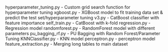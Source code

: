hyperparameter_tuning.py - Custom grid search function for hyperparameter tuning
xgboost.py - XGBoost model to fit training data set & predict the test set/hyperparameter tuning
v3.py - CatBoost classifier with feature importance
self_train.py - CatBoost with k-fold
regression.py - Regression model
randomforest.py - RandomForest model with different parameters
pu_bagging_rf.py - PU Bagging with Random Forest/Parameter Tuning
KNNClassifier.py - KNN model
perceptron.py - perceptron model
feature_extraction.py - Merging long tables to main dataset